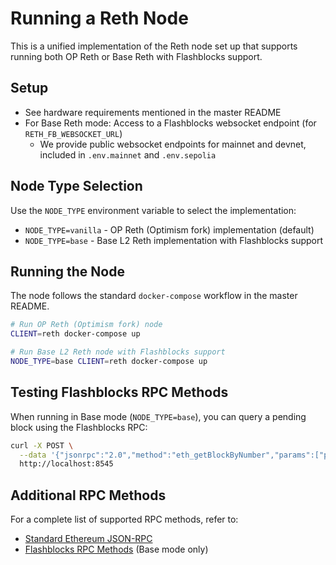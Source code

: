 # Running a Reth Node

This is a unified implementation of the Reth node set up that supports running both OP Reth or Base Reth with Flashblocks support.

## Setup

- See hardware requirements mentioned in the master README
- For Base Reth mode: Access to a Flashblocks websocket endpoint (for `RETH_FB_WEBSOCKET_URL`)
  - We provide public websocket endpoints for mainnet and devnet, included in `.env.mainnet` and `.env.sepolia`

## Node Type Selection

Use the `NODE_TYPE` environment variable to select the implementation:

- `NODE_TYPE=vanilla` - OP Reth (Optimism fork) implementation (default)
- `NODE_TYPE=base` - Base L2 Reth implementation with Flashblocks support

## Running the Node

The node follows the standard `docker-compose` workflow in the master README.

```bash
# Run OP Reth (Optimism fork) node
CLIENT=reth docker-compose up

# Run Base L2 Reth node with Flashblocks support
NODE_TYPE=base CLIENT=reth docker-compose up
```

## Testing Flashblocks RPC Methods

When running in Base mode (`NODE_TYPE=base`), you can query a pending block using the Flashblocks RPC:

```bash
curl -X POST \
  --data '{"jsonrpc":"2.0","method":"eth_getBlockByNumber","params":["pending", false],"id":1}' \
  http://localhost:8545
```

## Additional RPC Methods

For a complete list of supported RPC methods, refer to:

- [Standard Ethereum JSON-RPC](https://ethereum.org/en/developers/docs/apis/json-rpc/)
- [Flashblocks RPC Methods](https://docs.base.org/chain/flashblocks#rpc-api) (Base mode only)
